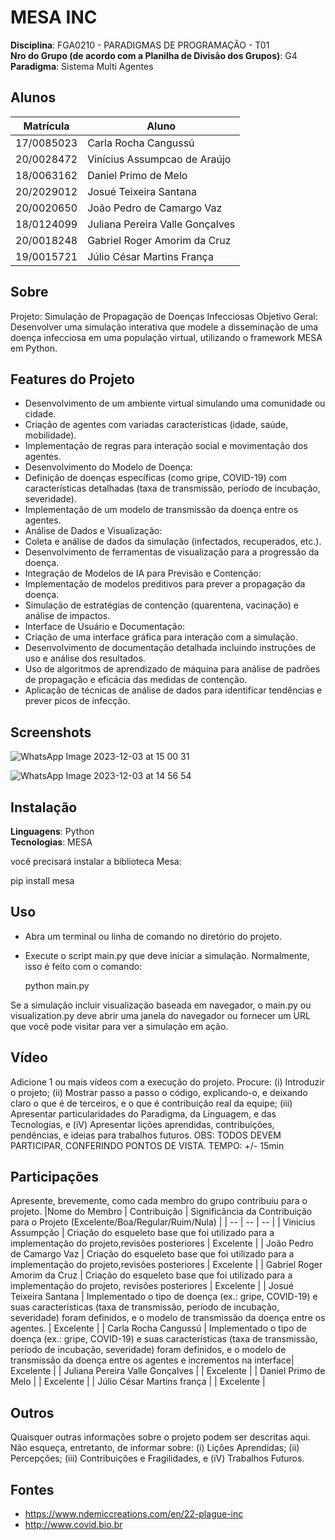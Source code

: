 # MESA INC

**Disciplina**: FGA0210 - PARADIGMAS DE PROGRAMAÇÃO - T01 <br>
**Nro do Grupo (de acordo com a Planilha de Divisão dos Grupos)**: G4<br>
**Paradigma**: Sistema Multi Agentes<br>

## Alunos
|Matrícula | Aluno |
| -- | -- |
| 17/0085023 |  Carla Rocha Cangussú |
| 20/0028472 |  Vinícius Assumpcao de Araújo |
| 18/0063162 |  Daniel Primo de Melo |
| 20/2029012 |  Josué Teixeira Santana |
| 20/0020650 |  João Pedro de Camargo Vaz |
| 18/0124099 |  Juliana Pereira Valle Gonçalves |
| 20/0018248 |  Gabriel Roger Amorim da Cruz |
| 19/0015721 |  Júlio César Martins França |

## Sobre 
Projeto: Simulação de Propagação de Doenças Infecciosas
Objetivo Geral: Desenvolver uma simulação interativa que modele a disseminação de uma doença infecciosa em uma população virtual, utilizando o framework MESA em Python.

## Features do Projeto

- Desenvolvimento de um ambiente virtual simulando uma comunidade ou cidade.
- Criação de agentes com variadas características (idade, saúde, mobilidade).
- Implementação de regras para interação social e movimentação dos agentes.
- Desenvolvimento do Modelo de Doença:
- Definição de doenças específicas (como gripe, COVID-19) com características detalhadas (taxa de transmissão, período de incubação, severidade).
- Implementação de um modelo de transmissão da doença entre os agentes.
- Análise de Dados e Visualização:
- Coleta e análise de dados da simulação (infectados, recuperados, etc.).
- Desenvolvimento de ferramentas de visualização para a progressão da doença.
- Integração de Modelos de IA para Previsão e Contenção:
- Implementação de modelos preditivos para prever a propagação da doença.
- Simulação de estratégias de contenção (quarentena, vacinação) e análise de impactos.
- Interface de Usuário e Documentação:
- Criação de uma interface gráfica para interação com a simulação.
- Desenvolvimento de documentação detalhada incluindo instruções de uso e análise dos resultados.
- Uso de algoritmos de aprendizado de máquina para análise de padrões de propagação e eficácia das medidas de contenção.
- Aplicação de técnicas de análise de dados para identificar tendências e prever picos de infecção.

## Screenshots

![WhatsApp Image 2023-12-03 at 15 00 31](https://github.com/UnBParadigmas2023-2/2023.2_G4_SMA/assets/78980842/f7b6becc-bde7-4935-b78d-c1c9ea97b1ea)

![WhatsApp Image 2023-12-03 at 14 56 54](https://github.com/UnBParadigmas2023-2/2023.2_G4_SMA/assets/78980842/5d6f8476-afcd-46f0-8bf5-1aeeeaccb759)
 

## Instalação 
**Linguagens**: Python<br>
**Tecnologias**: MESA<br>

você precisará instalar a biblioteca Mesa:

  pip install mesa

## Uso 

- Abra um terminal ou linha de comando no diretório do projeto.
- Execute o script main.py que deve iniciar a simulação. Normalmente, isso é feito com o comando:

  python main.py
  
Se a simulação incluir visualização baseada em navegador, o main.py ou visualization.py deve abrir uma janela do navegador ou fornecer um URL que você pode visitar para ver a simulação em ação.

## Vídeo
Adicione 1 ou mais vídeos com a execução do projeto.
Procure: 
(i) Introduzir o projeto;
(ii) Mostrar passo a passo o código, explicando-o, e deixando claro o que é de terceiros, e o que é contribuição real da equipe;
(iii) Apresentar particularidades do Paradigma, da Linguagem, e das Tecnologias, e
(iV) Apresentar lições aprendidas, contribuições, pendências, e ideias para trabalhos futuros.
OBS: TODOS DEVEM PARTICIPAR, CONFERINDO PONTOS DE VISTA.
TEMPO: +/- 15min

## Participações
Apresente, brevemente, como cada membro do grupo contribuiu para o projeto.
|Nome do Membro | Contribuição | Significância da Contribuição para o Projeto (Excelente/Boa/Regular/Ruim/Nula) |
| -- | -- | -- |
| Vinicius Assumpção  |  Criação do esqueleto base que foi utilizado para a implementação do projeto,revisões posteriores  | Excelente |
| João Pedro de Camargo Vaz  |  Criação do esqueleto base que foi utilizado para a implementação do projeto,revisões posteriores | Excelente |
| Gabriel Roger Amorim da Cruz | Criação do esqueleto base que foi utilizado para a implementação do projeto, revisões posteriores | Excelente | 
| Josué Teixeira Santana | Implementado o tipo de doença (ex.: gripe, COVID-19) e suas características (taxa de transmissão, período de incubação, severidade) foram definidos, e o modelo de transmissão da doença entre os agentes. | Excelente |
| Carla Rocha Cangussú | Implementado o tipo de doença (ex.: gripe, COVID-19) e suas características (taxa de transmissão, período de incubação, severidade) foram definidos, e o modelo de transmissão da doença entre os agentes e incrementos na interface| Excelente |
| Juliana Pereira Valle Gonçalves |  | Excelente |
| Daniel Primo de Melo  |  | Excelente |
| Júlio César Martins frança |  | Excelente |

## Outros 
Quaisquer outras informações sobre o projeto podem ser descritas aqui. Não esqueça, entretanto, de informar sobre:
(i) Lições Aprendidas;
(ii) Percepções;
(iii) Contribuições e Fragilidades, e
(iV) Trabalhos Futuros.

## Fontes

- https://www.ndemiccreations.com/en/22-plague-inc
- http://www.covid.bio.br
